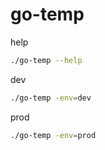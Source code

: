 # go-temp

help

```bash
./go-temp --help
```

dev

```bash
./go-temp -env=dev
```

prod

```bash
./go-temp -env=prod
```
